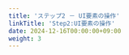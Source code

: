 ```yaml
---
title: 'ステップ2 － UI要素の操作'
linkTitle: 'Step2:UI要素の操作'
date: 2024-12-16T00:00:00+09:00
weight: 3
---
```

